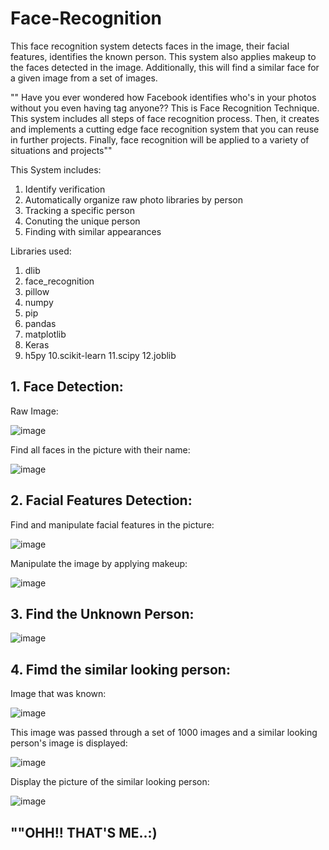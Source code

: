 # Face-Recognition
This face recognition system detects faces in the image, their facial features, identifies the known person. This system also applies makeup to the faces detected in the image. Additionally, this will find a similar face for a given image from a set of images.

"" Have you ever wondered how Facebook identifies who's in your photos without you even having tag anyone?? This is Face Recognition Technique. This system includes all steps of face recognition process. Then, it creates and implements a cutting edge face recognition system that you can reuse in further projects. Finally, face recognition will be applied to a variety of situations and projects""

This System includes:
1. Identify verification
2. Automatically organize raw photo libraries by person
3. Tracking a specific person
4. Conuting the unique person
5. Finding with similar appearances

Libraries used:

1. dlib
2. face_recognition
3. pillow
4. numpy
5. pip
6. pandas
7. matplotlib
8. Keras
9. h5py
10.scikit-learn
11.scipy
12.joblib


## 1. Face Detection:

Raw Image:

![image](https://user-images.githubusercontent.com/54689111/82639813-7a477a00-9bd7-11ea-971f-38dd59eefbff.png)

Find all faces in the picture with their name:

![image](https://user-images.githubusercontent.com/54689111/82639901-a3680a80-9bd7-11ea-8355-51347ebc80a9.png)

## 2. Facial Features Detection:

Find and manipulate facial features in the picture:

![image](https://user-images.githubusercontent.com/54689111/82640143-11143680-9bd8-11ea-97fc-57bb5d094dd1.png)

Manipulate the image by applying makeup:

![image](https://user-images.githubusercontent.com/54689111/82640201-2ab57e00-9bd8-11ea-961a-b58d11edb7a7.png)

## 3. Find the Unknown Person:

![image](https://user-images.githubusercontent.com/54689111/82641787-ef687e80-9bda-11ea-9685-eef49728f807.png)

## 4. Fimd the similar looking person:

Image that was known:

![image](https://user-images.githubusercontent.com/54689111/82641949-22ab0d80-9bdb-11ea-92d5-61139fd9bde3.png)

This image was passed through a set of 1000 images and a similar looking person's image is displayed:

![image](https://user-images.githubusercontent.com/54689111/82642116-6b62c680-9bdb-11ea-886f-0decca4481fe.png)

Display the picture of the similar looking person:

![image](https://user-images.githubusercontent.com/54689111/82642185-86353b00-9bdb-11ea-9c40-b9a5ec9e152c.png)

## ""OHH!! THAT'S ME..:)
